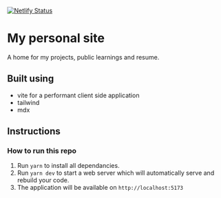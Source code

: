 [![Netlify Status](https://api.netlify.com/api/v1/badges/0f757bdf-3710-4b37-a539-6d8a4ed24fa7/deploy-status)](https://app.netlify.com/sites/alizehkhan/deploys)

# My personal site

A home for my projects, public learnings and resume.

## Built using

- vite for a performant client side application
- tailwind
- mdx

## Instructions

### How to run this repo

1. Run `yarn` to install all dependancies.
2. Run `yarn dev` to start a web server which will automatically serve and rebuild your code.
3. The application will be available on `http://localhost:5173`
